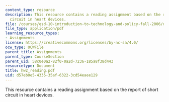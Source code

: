 ```yaml
---
content_type: resource
description: This resource contains a reading assignment based on the report of short
  circuit in heart devices.
file: /courses/esd-10-introduction-to-technology-and-policy-fall-2006/d57eb0e5433535af63223cd54eaee129_hw2_reading.pdf
file_type: application/pdf
learning_resource_types:
- Assignments
license: https://creativecommons.org/licenses/by-nc-sa/4.0/
ocw_type: OCWFile
parent_title: Assignments
parent_type: CourseSection
parent_uid: 58c0e0a2-82f0-0a2d-7236-185a8f38d443
resourcetype: Document
title: hw2_reading.pdf
uid: d57eb0e5-4335-35af-6322-3cd54eaee129
---
```

This resource contains a reading assignment based on the report of short circuit in heart devices.